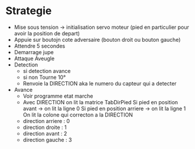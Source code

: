 # Strategie
* Mise sous tension -> initialisation servo moteur (pied en particulier pour avoir la position de depart)
* Appuie sur boutojn cote adversaire (bouton droit ou bouton gauche)
* Attendre 5 secondes
* Demarrage jupe
* Attaque Aveugle
* Detection
  - si detection avance
  - si non Tourne 10°
  - Renvoie la DIRECTION aka le numero du capteur qui a detecter
* Avance
  - Voir programme etat marche 
  - Avec DIRECTION on lit la matrice TabDirPied
Si pied en position avant -> on lit la ligne 0
Si pied en position arriere -> on lit la ligne 1 
On lit la colone qui correcton a la DIRECTION
  - direction arriere : 0
  - direction droite  : 1
  - direction avant   : 2
  - direction gauche  : 3

